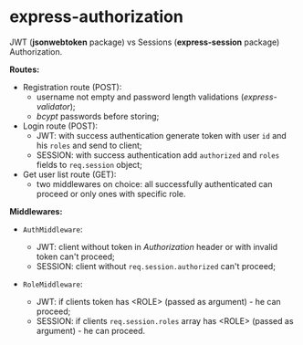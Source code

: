 # express-authorization

JWT (**jsonwebtoken** package) vs Sessions (**express-session** package) Authorization.

**Routes:**

- Registration route (POST):
  - username not empty and password length validations (_express-validator_);
  - _bcypt_ passwords before storing;
- Login route (POST):
  - JWT: with success authentication generate token with user `id` and his `roles` and send to client;
  - SESSION: with success authentication add `authorized` and `roles` fields to `req.session` object;
- Get user list route (GET):
  - two middlewares on choice: all successfully authenticated can proceed or only ones with specific role.

**Middlewares:**

- `AuthMiddleware`:

  - JWT: client without token in _Authorization_ header or with invalid token can't proceed;
  - SESSION: client without `req.session.authorized` can't proceed;

- `RoleMiddleware`:
  - JWT: if clients token has \<ROLE> (passed as argument) - he can proceed;
  - SESSION: if clients `req.session.roles` array has \<ROLE> (passed as argument) - he can proceed.
